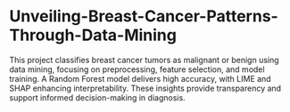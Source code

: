 # Unveiling-Breast-Cancer-Patterns-Through-Data-Mining
This project classifies breast cancer tumors as malignant or benign using data mining, focusing on preprocessing, feature selection, and model training. A Random Forest model delivers high accuracy, with LIME and SHAP enhancing interpretability. These insights provide transparency and support informed decision-making in diagnosis.
